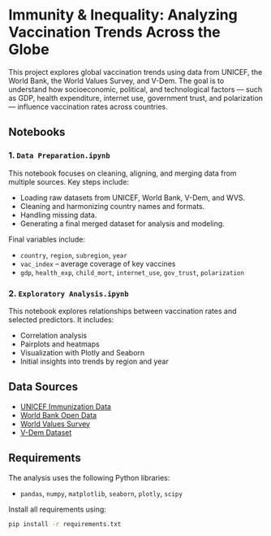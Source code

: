 # Immunity & Inequality: Analyzing Vaccination Trends Across the Globe

This project explores global vaccination trends using data from UNICEF, the World Bank, the World Values Survey, and V-Dem. The goal is to understand how socioeconomic, political, and technological factors — such as GDP, health expenditure, internet use, government trust, and polarization — influence vaccination rates across countries.

## Notebooks

### 1. `Data Preparation.ipynb`
This notebook focuses on cleaning, aligning, and merging data from multiple sources. Key steps include:
- Loading raw datasets from UNICEF, World Bank, V-Dem, and WVS.
- Cleaning and harmonizing country names and formats.
- Handling missing data.
- Generating a final merged dataset for analysis and modeling.

Final variables include:
- `country`, `region`, `subregion`, `year`
- `vac_index` – average coverage of key vaccines
- `gdp`, `health_exp`, `child_mort`, `internet_use`, `gov_trust`, `polarization`

  
### 2. `Exploratory Analysis.ipynb`
This notebook explores relationships between vaccination rates and selected predictors. It includes:
- Correlation analysis
- Pairplots and heatmaps
- Visualization with Plotly and Seaborn
- Initial insights into trends by region and year

## Data Sources
- [UNICEF Immunization Data](https://data.unicef.org/topic/child-health/immunization/)
- [World Bank Open Data](https://data.worldbank.org/)
- [World Values Survey](https://www.worldvaluessurvey.org/)
- [V-Dem Dataset](https://www.v-dem.net/)

## Requirements
The analysis uses the following Python libraries:
- `pandas`, `numpy`, `matplotlib`, `seaborn`, `plotly`, `scipy`

Install all requirements using:
```bash
pip install -r requirements.txt
